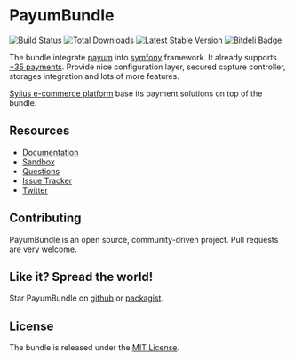 # PayumBundle 
[![Build Status](https://travis-ci.org/Payum/PayumBundle.png?branch=master)](https://travis-ci.org/Payum/PayumBundle) 
[![Total Downloads](https://poser.pugx.org/payum/payum-bundle/d/total.png)](https://packagist.org/packages/payum/payum-bundle) 
[![Latest Stable Version](https://poser.pugx.org/payum/payum-bundle/version.png)](https://packagist.org/packages/payum/payum-bundle)
[![Bitdeli Badge](https://d2weczhvl823v0.cloudfront.net/Payum/payumbundle/trend.png)](https://bitdeli.com/free "Bitdeli Badge")

The bundle integrate [payum](https://github.com/Payum/Payum) into [symfony](http://www.symfony.com) framework.
It already supports [+35 payments](http://payum.org/doc/Core/supported-payments).
Provide nice configuration layer, secured capture controller, storages integration and lots of more features.

[Sylius e-commerce platform](http://sylius.com) base its payment solutions on top of the bundle.

## Resources

* [Documentation](http://payum.org/doc#PayumBundle)
* [Sandbox](http://sandbox.payum.forma-dev.com)
* [Questions](http://stackoverflow.com/questions/tagged/payum)
* [Issue Tracker](https://github.com/Payum/PayumBundle/issues)
* [Twitter](https://twitter.com/payumphp)

## Contributing

PayumBundle is an open source, community-driven project. Pull requests are very welcome.

## Like it? Spread the world!

Star PayumBundle on [github](https://github.com/Payum/PayumBundle) or [packagist](https://packagist.org/packages/payum/payum-bundle).

## License

The bundle is released under the [MIT License](Resources/meta/LICENSE).
